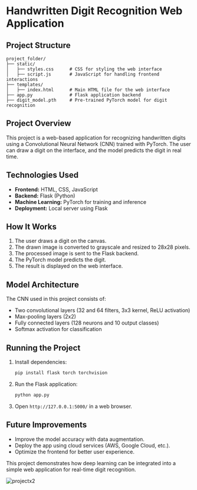 # Handwritten Digit Recognition Web Application

## Project Structure
```
project_folder/
├── static/
│   ├── styles.css      # CSS for styling the web interface
│   ├── script.js       # JavaScript for handling frontend interactions
├── templates/
│   ├── index.html      # Main HTML file for the web interface
├── app.py              # Flask application backend
├── digit_model.pth     # Pre-trained PyTorch model for digit recognition
```

## Project Overview
This project is a web-based application for recognizing handwritten digits using a Convolutional Neural Network (CNN) trained with PyTorch. The user can draw a digit on the interface, and the model predicts the digit in real time.

## Technologies Used
- **Frontend:** HTML, CSS, JavaScript
- **Backend:** Flask (Python)
- **Machine Learning:** PyTorch for training and inference
- **Deployment:** Local server using Flask

## How It Works
1. The user draws a digit on the canvas.
2. The drawn image is converted to grayscale and resized to 28x28 pixels.
3. The processed image is sent to the Flask backend.
4. The PyTorch model predicts the digit.
5. The result is displayed on the web interface.

## Model Architecture
The CNN used in this project consists of:
- Two convolutional layers (32 and 64 filters, 3x3 kernel, ReLU activation)
- Max-pooling layers (2x2)
- Fully connected layers (128 neurons and 10 output classes)
- Softmax activation for classification

## Running the Project
1. Install dependencies:  
   ```bash
   pip install flask torch torchvision
   ```
2. Run the Flask application:  
   ```bash
   python app.py
   ```
3. Open `http://127.0.0.1:5000/` in a web browser.

## Future Improvements
- Improve the model accuracy with data augmentation.
- Deploy the app using cloud services (AWS, Google Cloud, etc.).
- Optimize the frontend for better user experience.

This project demonstrates how deep learning can be integrated into a simple web application for real-time digit recognition.


![projectx2](https://github.com/user-attachments/assets/7cb50ab6-ce70-4c57-ac2a-1acbddc3eb65)
